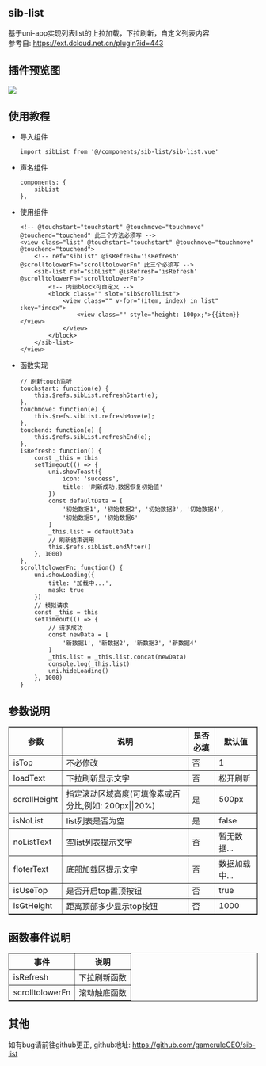 <h2>sib-list</h2>
基于uni-app实现列表list的上拉加载，下拉刷新，自定义列表内容<br/>
参考自: <a href="https://ext.dcloud.net.cn/plugin?id=443">https://ext.dcloud.net.cn/plugin?id=443</a>

<h2>插件预览图</h2>
<img src="https://github.com/gameruleCEO/sib-list/blob/master/other/sib-list.gif" />

<h2>使用教程</h2>
<ul>
    <li>
        导入组件
    </li>
    
    import sibList from '@/components/sib-list/sib-list.vue'
    
</ul>
<ul>
    <li>
       声名组件
    </li>
    
    components: {
        sibList
    },
    
</ul>
<ul>
    <li>
        使用组件
    </li>
    
    <!-- @touchstart="touchstart" @touchmove="touchmove" @touchend="touchend" 此三个方法必须写 -->
    <view class="list" @touchstart="touchstart" @touchmove="touchmove" @touchend="touchend">
        <!-- ref="sibList" @isRefresh='isRefresh' @scrolltolowerFn="scrolltolowerFn" 此三个必须写 -->
        <sib-list ref="sibList" @isRefresh='isRefresh' @scrolltolowerFn="scrolltolowerFn">
            <!-- 内部block可自定义 -->
            <block class="" slot="sibScrollList">
                <view class="" v-for="(item, index) in list" :key="index">
                    <view class="" style="height: 100px;">{{item}}</view>
                </view>
            </block>
        </sib-list>
    </view>
    
</ul>
<ul>
    <li>
        函数实现
    </li>
    
    // 刷新touch监听
    touchstart: function(e) {
        this.$refs.sibList.refreshStart(e);
    },
    touchmove: function(e) {
        this.$refs.sibList.refreshMove(e);
    },
    touchend: function(e) {
        this.$refs.sibList.refreshEnd(e);
    },
    isRefresh: function() {
        const _this = this
        setTimeout(() => {
            uni.showToast({
                icon: 'success',
                title: '刷新成功,数据恢复初始值'
            })
            const defaultData = [
                '初始数据1', '初始数据2', '初始数据3', '初始数据4',
                '初始数据5', '初始数据6'
            ]
            _this.list = defaultData
            // 刷新结束调用
            this.$refs.sibList.endAfter()
        }, 1000)
    },
    scrolltolowerFn: function() {
        uni.showLoading({
            title: '加载中...',
            mask: true
        })
        // 模拟请求
        const _this = this
        setTimeout(() => {
            // 请求成功
            const newData = [
                '新数据1', '新数据2', '新数据3', '新数据4'
            ]
            _this.list = _this.list.concat(newData)
            console.log(_this.list)
            uni.hideLoading()
        }, 1000)
    }
    
</ul>

<h2>参数说明</h2>
<table border="1">
  <tr>
    <th>参数</th>
    <th>说明</th>
    <th>是否必填</th>
    <th>默认值</th>
  </tr>
  <tr>
    <td>isTop</td>
    <td>不必修改</td>
    <td>否</td>
    <td>1</td>
  </tr>
  <tr>
    <td>loadText</td>
    <td>下拉刷新显示文字</td>
    <td>否</td>
    <td>松开刷新</td>
  </tr>
  <tr>
    <td>scrollHeight</td>
    <td>指定滚动区域高度(可填像素或百分比,例如: 200px||20%)</td>
    <td>是</td>
    <td>500px</td>
  </tr>
  <tr>
    <td>isNoList</td>
    <td>list列表是否为空</td>
    <td>是</td>
    <td>false</td>
  </tr>
  <tr>
    <td>noListText</td>
    <td>空list列表提示文字</td>
    <td>否</td>
    <td>暂无数据...</td>
  </tr>
  <tr>
    <td>floterText</td>
    <td>底部加载区提示文字</td>
    <td>否</td>
    <td>数据加载中...</td>
  </tr>
  <tr>
    <td>isUseTop</td>
    <td>是否开启top置顶按钮</td>
    <td>否</td>
    <td>true</td>
  </tr>
  <tr>
    <td>isGtHeight</td>
    <td>距离顶部多少显示top按钮</td>
    <td>否</td>
    <td>1000</td>
  </tr>
</table>

<h2>函数事件说明</h2>
<table border="1">
  <tr>
    <th>事件</th>
    <th>说明</th>
  </tr>
  <tr>
    <td>isRefresh</td>
    <td>下拉刷新函数</td>
  </tr>
  <tr>
    <td>scrolltolowerFn</td>
    <td>滚动触底函数</td>
  </tr>
</table>

<h2>其他</h2>
如有bug请前往github更正, github地址: 
<a href="https://github.com/gameruleCEO/sib-list">https://github.com/gameruleCEO/sib-list</a>